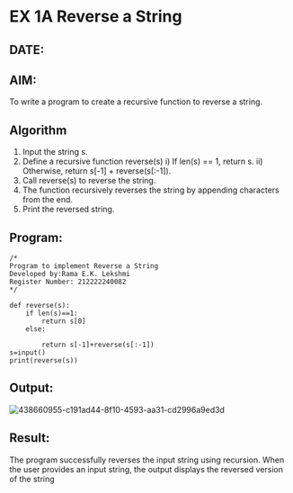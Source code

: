 # EX 1A Reverse a String
## DATE:
## AIM:
To write a program to create a recursive function to reverse a string.

## Algorithm
1. Input the string s.
2. Define a recursive function reverse(s)
i) If len(s) == 1, return s.
ii) Otherwise, return s[-1] + reverse(s[:-1]).
3. Call reverse(s) to reverse the string.
4.  The function recursively reverses the string by appending characters from the end.
5. Print the reversed string.
## Program:
```
/*
Program to implement Reverse a String
Developed by:Rama E.K. Lekshmi
Register Number: 212222240082
*/

def reverse(s):
    if len(s)==1:
        return s[0]
    else:
        
        return s[-1]+reverse(s[:-1])
s=input()
print(reverse(s))
```

## Output:
![438660955-c191ad44-8f10-4593-aa31-cd2996a9ed3d](https://github.com/user-attachments/assets/54818f55-d4f5-4a09-b1cd-aa03caadd38f)

## Result:
The program successfully reverses the input string using recursion. When the user provides an input string, the output displays the reversed version of the string
